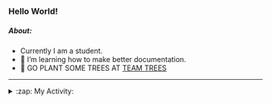### Hello World!

##### About:
- Currently I am a student.
- 🌱 I’m learning how to make better documentation.
- 🌱 GO PLANT SOME TREES AT [TEAM TREES](https://teamtrees.org/)

---
<details>
  <summary>:zap: My Activity:</summary>
  
<!--START_SECTION:waka-->
![Code Time](http://img.shields.io/badge/Code%20Time-1%2C142%20hrs%2028%20mins-blue)

**I'm a Night 🦉** 

```text
🌞 Morning                1595 commits        ██░░░░░░░░░░░░░░░░░░░░░░░   09.67 % 
🌆 Daytime                5704 commits        █████████░░░░░░░░░░░░░░░░   34.60 % 
🌃 Evening                4723 commits        ███████░░░░░░░░░░░░░░░░░░   28.65 % 
🌙 Night                  4465 commits        ███████░░░░░░░░░░░░░░░░░░   27.08 % 
```
📅 **I'm Most Productive on Wednesday** 

```text
Monday                   2424 commits        ████░░░░░░░░░░░░░░░░░░░░░   14.70 % 
Tuesday                  2201 commits        ███░░░░░░░░░░░░░░░░░░░░░░   13.35 % 
Wednesday                3800 commits        ██████░░░░░░░░░░░░░░░░░░░   23.05 % 
Thursday                 2108 commits        ███░░░░░░░░░░░░░░░░░░░░░░   12.79 % 
Friday                   1611 commits        ██░░░░░░░░░░░░░░░░░░░░░░░   09.77 % 
Saturday                 1456 commits        ██░░░░░░░░░░░░░░░░░░░░░░░   08.83 % 
Sunday                   2887 commits        ████░░░░░░░░░░░░░░░░░░░░░   17.51 % 
```


📊 **This Week I Spent My Time On** 

```text
🔥 Editors: 
VS Code                  6 hrs 21 mins       █████████████████████████   100.00 % 

🐱‍💻 Projects: 
giveth-dapps-v2          3 hrs 33 mins       ██████████████░░░░░░░░░░░   55.98 % 
praise                   2 hrs 30 mins       ██████████░░░░░░░░░░░░░░░   39.41 % 
impact-graph             17 mins             █░░░░░░░░░░░░░░░░░░░░░░░░   04.61 % 
```


 Last Updated on 29/06/2023 19:10:46 UTC
<!--END_SECTION:waka-->
</details>
